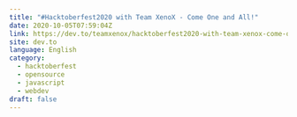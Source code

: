 ```yaml
---
title: "#Hacktoberfest2020 with Team XenoX - Come One and All!"
date: 2020-10-05T07:59:04Z
link: https://dev.to/teamxenox/hacktoberfest2020-with-team-xenox-come-one-and-all-2862?utm_medium=RSS&utm_source=news.12bit.vn
site: dev.to
language: English
category:
  - hacktoberfest
  - opensource
  - javascript
  - webdev
draft: false
---
```

